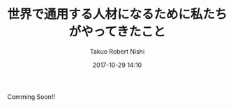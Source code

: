﻿---
title: 世界で通用する人材になるために私たちがやってきたこと
description: "世界で通用する人材になるために私たちがやってきたこと"
date: 2017-10-29 14:10
sessionlevel: 50
author: Takuo Robert Nishi
category: sessions
---
Comming Soon!!

